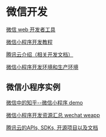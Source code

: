 微信开发
==

[微信 web 开发者工具](https://mp.weixin.qq.com/debug/wxadoc/dev/devtools/download.html?t=1477579747265)  

[微信小程序开发教程](https://mp.weixin.qq.com/debug/wxadoc/dev/)  

[腾讯云介绍（相关开发文档）](https://mp.weixin.qq.com/debug/wxadoc/introduction/qcloud.html?t=201838)  

[微信小程序开发环境和生产环境](https://github.com/tencentyun/wafer2-startup/wiki/%E5%BC%80%E5%8F%91%E7%8E%AF%E5%A2%83%E5%92%8C%E7%94%9F%E4%BA%A7%E7%8E%AF%E5%A2%83)  

微信小程序实例
---

[微信中的知乎--微信小程序 demo](https://github.com/RebeccaHanjw/weapp-wechat-zhihu)  

[微信小程序开发资源汇总 wechat weapp](https://github.com/RebeccaHanjw/awesome-wechat-weapp)  

[腾讯云的APIs, SDKs, 开源项目以及文档](https://github.com/tencentyun)  
